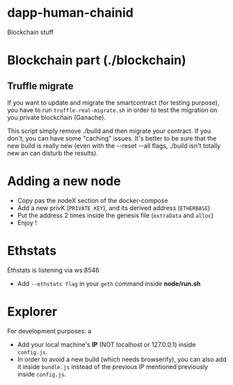 # dapp-human-chainid
Blockchain stuff

# Blockchain part (./blockchain)
## Truffle migrate
If you want to update and migrate the smartcontract (for testing purpose), you have to run `truffle-real-migrate.sh` in order to test the migration on you private blockchain (Ganache).

This script simply remove ./build and then migrate your contract. If you don't, you can have some "caching" issues. It's better to be sure that the new build is really new (even with the --reset --all flags, ./build isn't totally new an can disturb the results).

# Adding a new node
- Copy pas the nodeX section of the docker-compose
- Add a new privK (`PRIVATE_KEY`), and its derived address (`ETHERBASE`)
- Put the address 2 times inside the genesis file (`extraData` and `alloc`)
- Enjoy !

# Ethstats
Ethstats is listening via ws:8546
- Add `--ethstats flag` in your `geth` command inside **node/run.sh**

# Explorer 
For development purposes: a
- Add your local machine's **IP** (NOT localhost or 127.0.0.1) inside `config.js`. 
- In order to avoid a new build (which needs browserify), you can also add it inside `bundle.js` instead of the previous IP mentioned previously inside `config.js`.
